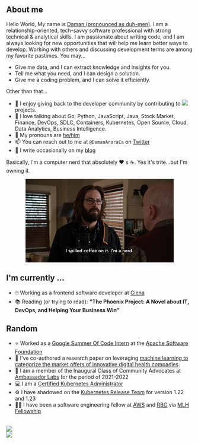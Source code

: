 


<h2> About me </h2>

 
Hello World, My name is [Daman (pronounced as duh-men)](https://www.howtopronounce.com/hindi/daman). I am a relationship-oriented, tech-savvy software professional with strong technical & analytical skills. I am passionate about writing code, and I am always looking for new opportunities that will help me learn better ways to develop. Working with others and discussing development terms are among my favorite pastimes. You may... 
  
- Give me data, and I can extract knowledge and insights for you.
- Tell me what you need, and I can design a solution.
- Give me a coding problem, and I can solve it efficiently.
  
Other than that...

- :sunflower: I enjoy giving back to the developer community by contributing to <a href="https://github.com/pulls?q=is%3Apr+author%3ADamans227+archived%3Afalse+"> <img src="https://badges.frapsoft.com/os/v1/open-source.svg?v=103"/></a>  projects.
- :speech_balloon:  I love talking about Go, Python, JavaScript, Java, Stock Market, Finance, DevOps, SDLC, Containers, Kubernetes, Open Source, Cloud, Data Analytics, Business Intelligence.
- :microphone:  My pronouns are [he/him][pronoun]
- :mailbox:  You can reach out to me at `@DamanAroraCa` on [Twitter][twitter]
- :pencil:  I write occasionally on my [blog][blog]

Basically, I'm a computer nerd that absolutely ❤️ s ☕. Yes it's trite...but I'm owning it.
<p align="center">
  <img align="center" src="nerd.gif"/>
</p>


<h2> I'm currently ...</h2>

- 🖱️ Working as a frontend software developer at [Ciena][ciena]
- 📚 Reading (or trying to read): **"The Phoenix Project: A Novel about IT, DevOps, and Helping Your Business Win"**


<h2>Random</h2>

- ⭐ Worked as a [Google Summer Of Code Intern][cloudstack] at the [Apache Software Foundation][theasf]
- 📰 I've co-authored a research paper on leveraging [machine learning to categorize the market offers of innovative digital health companies][research].
- 🥇 I am a member of the Inaugural Class of Community Advocates at [Ambassador Labs][Ambassador Labs] for the period of 2021-2022
- :computer: I am a [Certified Kubernetes Administrator][Cka]
- :gear: I have shadowed on the [Kubernetes Release Team][release] for version 1.22 and 1.23
- 👨‍🎓 I have been a software engineering fellow at [AWS][aws] and [RBC][rbc] via [MLH Fellowship][fellowship]

<br/>
<a href="">
<div class="row">
  <div class="column"> 
  <img align="left" src="https://github-readme-stats.vercel.app/api?username=Damans227&show_icons=true" style="width:55%" />
  </div>
  <div class="column">
  <img align="left" src="https://github-readme-stats.vercel.app/api/top-langs/?username=Damans227&hide=html,ruby" style="width:33%"/>
  </div>
</div>
</a>


[fellowship]: https://fellowship.mlh.io/  
[algonquin]: https://www.algonquincollege.com/sat/program/computer-systems-technician/
[blog]: https://damanarora.netlify.app/
[carleton]: https://carleton.ca/sce/
[kubernetes]: //kubernetes.io
[pronoun]: //pronoun.is/he
[twitter]: https://twitter.com/DamanAroraCa
[cst]: https://www.algonquincollege.com/sat/program/computer-systems-technician/
[ibm]: https://www.ibm.com/cloud
[yorku]: https://continue.yorku.ca/programs/certificate-in-devops/
[release]: https://github.com/kubernetes/sig-release/blob/master/releases/release-1.22/release-team.md
[Ambassador Labs]: https://blog.getambassador.io/meet-the-inaugural-class-of-ambassador-community-advocates-53f5d52a741e
[Cka]: https://www.credly.com/badges/57c437b3-d998-4d97-9276-1f968c39b883/public_url
[TrinoDB]: https://trino.io/
[research]: https://timreview.ca/sites/default/files/article_PDF/TIMReview_2021_Issue_7-8-5.pdf
[aws]: https://gradstudents.carleton.ca/2022/tim-grad-student-picked-for-highly-selective-fellowship/
[ciena]: https://www.ciena.com/
[cloudstack]: https://summerofcode.withgoogle.com/programs/2022/projects/ZVraist1
[theasf]: https://www.apache.org/
[rbc]: https://www.rbc.com/about-rbc.html

